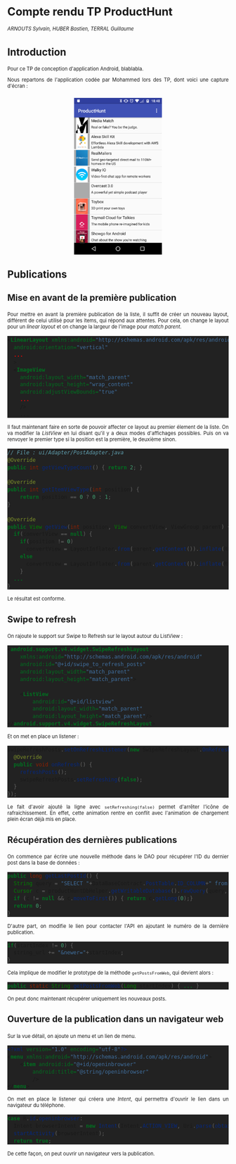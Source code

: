 <style>

p {font-size: 0.8em; text-align: justify;}
.source, .lines {color: #ccc; font-size: 0.5em;}
pre{background-color: #222 !important;}

h1 { font-size: 1.8em !important; }
h2 { font-size: 1.6em !important; }
h3 { font-size: 1.4em !important; }
h4 { font-size: 1.2em !important; }
h5 { font-size: 1.1em !important; }
h6 { font-size: 1.0em !important; }

img[alt=screenshot]{
  display: block;
  margin: auto;
  width: 200px;
  margin: 20px auto 20px auto;
}
</style>

# Compte rendu TP ProductHunt
*ARNOUTS Sylvain, HUBER Bastien, TERRAL Guillaume*

## Introduction

Pour ce TP de conception d'application Android, blablabla.

Nous repartons de l'application codée par Mohammed lors des TP, dont voici une capture d'écran :
![screenshot](./images/Screenshot_begin.png)

## Publications
### Mise en avant de la première publication

Pour mettre en avant la première publication de la liste, il suffit de créer un nouveau layout, différent de celui utilisé pour les items, qui répond aux attentes. Pour cela, on change le layout pour un *linear layout* et on change la largeur de l'image pour *match parent*.

```xml
<LinearLayout xmlns:android="http://schemas.android.com/apk/res/android"
  android:orientation="vertical"
  ...
  >
  <ImageView
    android:layout_width="match_parent"
    android:layout_height="wrap_content"
    android:adjustViewBounds="true"
    ...
    />
    ...
```

Il faut maintenant faire en sorte de pouvoir affecter ce layout au premier élement de la liste. On va modifier la *ListView* en lui disant qu'il y a deux modes d'affichages possibles. Puis on va renvoyer le premier type si la position est la première, le deuxième sinon.
```java
// File : ui/Adapter/PostAdapter.java
@Override
public int getViewTypeCount() { return 2; }

@Override
public int getItemViewType(int position) {
    return position == 0 ? 0 : 1;
}

@Override
public View getView(int position, View convertView, ViewGroup parent) {
  if(convertView == null) {
    if(position != 0)
      convertView = LayoutInflater.from(parent.getContext()).inflate(R.layout.item,parent, false);
    else
      convertView = LayoutInflater.from(parent.getContext()).inflate(R.layout.big_item,parent, false);
    }
  ...
}
```
Le résultat est conforme.

### Swipe to refresh
On rajoute le support sur Swipe to Refresh sur le layout autour du ListView :
```xml
<android.support.v4.widget.SwipeRefreshLayout
    xmlns:android="http://schemas.android.com/apk/res/android"
    android:id="@+id/swipe_to_refresh_posts"
    android:layout_width="match_parent"
    android:layout_height="match_parent">

    <ListView
        android:id="@+id/listview"
        android:layout_width="match_parent"
        android:layout_height="match_parent"/>
</android.support.v4.widget.SwipeRefreshLayout>
```
Et on met en place un listener :
```java
swipeRefreshPosts.setOnRefreshListener(new SwipeRefreshLayout.OnRefreshListener() {
  @Override
  public void onRefresh() {
    refreshPosts();
    swipeRefreshPosts.setRefreshing(false);
  }
});
```
Le fait d'avoir ajouté la ligne avec `setRefreshing(false)` permet d'arrêter l'icône de rafraichissement. En effet, cette animation rentre en conflit avec l'animation de chargement plein écran déjà mis en place.
### Récupération des dernières publications
On commence par écrire une nouvelle méthode  dans le DAO pour récupérer l'ID du dernier post dans la base de données :
```java
public long getLastPostId() {
  String query = "SELECT "+DataBaseContract.PostTable.ID_COLUMN+" from "+ DataBaseContract.PostTable.TABLE_NAME +" order by "+DataBaseContract.PostTable.ID_COLUMN+" DESC limit 1";
  Cursor c = productHuntDbHelper.getWritableDatabase().rawQuery(query, null);
  if (c != null && c.moveToFirst()) { return c.getLong(0);}
  return 0;
}
```
D'autre part, on modifie le lien pour contacter l'API en ajoutant le numéro de la dernière publication.
```java
if(startIndex != 0) {
  string_url += "&newer="+startIndex;
}
```
Cela implique de modifier le prototype de la méthode `getPostsFromWeb`, qui devient alors :
```java
public static String getPostsFromWeb(Long startIndex) { ... }
```
On peut donc maintenant récupérer uniquement les nouveaux posts.

### Ouverture de la publication dans un navigateur web
Sur la vue détail, on ajoute un menu et un lien de menu.
```xml
<?xml version="1.0" encoding="utf-8"?>
<menu xmlns:android="http://schemas.android.com/apk/res/android">
    <item android:id="@+id/openinbrowser"
        android:title="@string/openinbrowser"
        />
</menu>
```
On met en place le listener qui créera une *Intent*, qui permettra d'ouvrir le lien dans un navigateur du téléphone.
```java
case R.id.openinbrowser:
  Intent browserIntent = new Intent(Intent.ACTION_VIEW, Uri.parse(obtainPostUrlFromIntent()));
  startActivity(browserIntent);
  return true;
```
De cette façon, on peut ouvrir un navigateur vers la publication.
